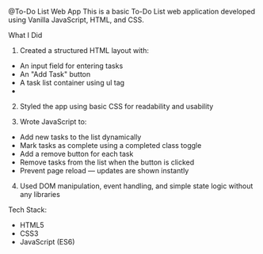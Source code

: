 @To-Do List Web App
This is a basic To-Do List web application developed using Vanilla JavaScript, HTML, and CSS.

What I Did
1) Created a structured HTML layout with:
  - An input field for entering tasks
  - An "Add Task" button
  - A task list container using ul tag
  - 
2) Styled the app using basic CSS for readability and usability

3) Wrote JavaScript to:
  - Add new tasks to the list dynamically
  - Mark tasks as complete using a completed class toggle
  - Add a  remove button for each task
  - Remove tasks from the list when the button is clicked
  - Prevent page reload — updates are shown instantly

4) Used DOM manipulation, event handling, and simple state logic without any libraries

Tech Stack:
- HTML5
- CSS3
- JavaScript (ES6)

